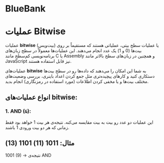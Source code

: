 # BlueBank

# عملیات Bitwise

عملیات **bitwise** (بیت‌ویس) یا عملیات سطح بیتی، عملیاتی هستند که مستقیماً بر روی بیت‌ها (0 و 1) یک عدد انجام می‌دهند. این عملیات‌ها معمولاً در سطح زبان‌های برنامه‌نویسی کم‌سطح مانند C یا Assembly و همچنین در زبان‌های سطح بالاتر مانند JavaScript نیز قابل استفاده هستند.

عملیات‌های **bitwise** به شما این امکان را می‌دهند که داده‌ها رو در سطح بیت‌ها دستکاری کنید و کارهای پیچیده‌تری مثل جمع کردن اعداد باینری، بررسی وضعیت‌های مختلف بیت‌ها و یا مخفی کردن اطلاعات (مورد استفاده در رمزنگاری) انجام بدید.

## انواع عملیات‌های **bitwise**:

### 1. AND (`&`):
این عملیات دو عدد رو بیت به بیت مقایسه می‌کنه. نتیجه‌ی هر بیت 1 خواهد بود فقط زمانی که هر دو بیت ورودی 1 باشند.

**مثال:**
1011 (11)
1101 (13)
--------
1001 (9) -> نتیجه‌ی AND


